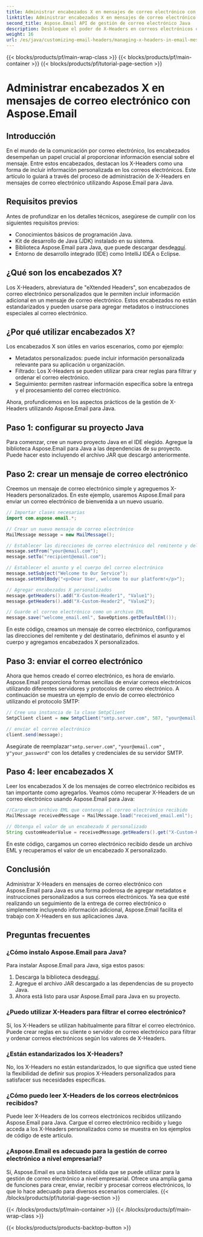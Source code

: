 ```yaml
---
title: Administrar encabezados X en mensajes de correo electrónico con Aspose.Email
linktitle: Administrar encabezados X en mensajes de correo electrónico con Aspose.Email
second_title: Aspose.Email API de gestión de correo electrónico Java
description: Desbloquee el poder de X-Headers en correos electrónicos con Aspose.Email para Java. Aprenda a administrar metadatos personalizados y mejorar el procesamiento de correo electrónico.
weight: 16
url: /es/java/customizing-email-headers/managing-x-headers-in-email-messages/
---
```


{{< blocks/products/pf/main-wrap-class >}}
{{< blocks/products/pf/main-container >}}
{{< blocks/products/pf/tutorial-page-section >}}

# Administrar encabezados X en mensajes de correo electrónico con Aspose.Email


## Introducción

En el mundo de la comunicación por correo electrónico, los encabezados desempeñan un papel crucial al proporcionar información esencial sobre el mensaje. Entre estos encabezados, destacan los X-Headers como una forma de incluir información personalizada en los correos electrónicos. Este artículo lo guiará a través del proceso de administración de X-Headers en mensajes de correo electrónico utilizando Aspose.Email para Java.

## Requisitos previos

Antes de profundizar en los detalles técnicos, asegúrese de cumplir con los siguientes requisitos previos:

- Conocimientos básicos de programación Java.
- Kit de desarrollo de Java (JDK) instalado en su sistema.
-  Biblioteca Aspose.Email para Java, que puede descargar desde[aquí](https://releases.aspose.com/email/java/).
- Entorno de desarrollo integrado (IDE) como IntelliJ IDEA o Eclipse.

## ¿Qué son los encabezados X?

Los X-Headers, abreviatura de "eXtended Headers", son encabezados de correo electrónico personalizados que le permiten incluir información adicional en un mensaje de correo electrónico. Estos encabezados no están estandarizados y pueden usarse para agregar metadatos o instrucciones especiales al correo electrónico.

## ¿Por qué utilizar encabezados X?

Los encabezados X son útiles en varios escenarios, como por ejemplo:

- Metadatos personalizados: puede incluir información personalizada relevante para su aplicación u organización.
- Filtrado: Los X-Headers se pueden utilizar para crear reglas para filtrar y ordenar el correo electrónico.
- Seguimiento: permiten rastrear información específica sobre la entrega y el procesamiento del correo electrónico.

Ahora, profundicemos en los aspectos prácticos de la gestión de X-Headers utilizando Aspose.Email para Java.

## Paso 1: configurar su proyecto Java

Para comenzar, cree un nuevo proyecto Java en el IDE elegido. Agregue la biblioteca Aspose.Email para Java a las dependencias de su proyecto. Puede hacer esto incluyendo el archivo JAR que descargó anteriormente.

## Paso 2: crear un mensaje de correo electrónico

Creemos un mensaje de correo electrónico simple y agreguemos X-Headers personalizados. En este ejemplo, usaremos Aspose.Email para enviar un correo electrónico de bienvenida a un nuevo usuario.

```java
// Importar clases necesarias
import com.aspose.email.*;

// Crear un nuevo mensaje de correo electrónico
MailMessage message = new MailMessage();

// Establecer las direcciones de correo electrónico del remitente y del destinatario
message.setFrom("your@email.com");
message.setTo("recipient@email.com");

// Establecer el asunto y el cuerpo del correo electrónico
message.setSubject("Welcome to Our Service");
message.setHtmlBody("<p>Dear User, welcome to our platform!</p>");

// Agregar encabezados X personalizados
message.getHeaders().add("X-Custom-Header1", "Value1");
message.getHeaders().add("X-Custom-Header2", "Value2");

// Guarde el correo electrónico como un archivo EML
message.save("welcome_email.eml", SaveOptions.getDefaultEml());
```

En este código, creamos un mensaje de correo electrónico, configuramos las direcciones del remitente y del destinatario, definimos el asunto y el cuerpo y agregamos encabezados X personalizados.

## Paso 3: enviar el correo electrónico

Ahora que hemos creado el correo electrónico, es hora de enviarlo. Aspose.Email proporciona formas sencillas de enviar correos electrónicos utilizando diferentes servidores y protocolos de correo electrónico. A continuación se muestra un ejemplo de envío de correo electrónico utilizando el protocolo SMTP:

```java
// Cree una instancia de la clase SmtpClient
SmtpClient client = new SmtpClient("smtp.server.com", 587, "your@email.com", "your_password");

// enviar el correo electrónico
client.send(message);
```

 Asegúrate de reemplazar`"smtp.server.com"`, `"your@email.com"` , y`"your_password"` con los detalles y credenciales de su servidor SMTP.

## Paso 4: leer encabezados X

Leer los encabezados X de los mensajes de correo electrónico recibidos es tan importante como agregarlos. Veamos cómo recuperar X-Headers de un correo electrónico usando Aspose.Email para Java:

```java
//Cargue un archivo EML que contenga el correo electrónico recibido
MailMessage receivedMessage = MailMessage.load("received_email.eml");

// Obtenga el valor de un encabezado X personalizado
String customHeaderValue = receivedMessage.getHeaders().get("X-Custom-Header1");
```

En este código, cargamos un correo electrónico recibido desde un archivo EML y recuperamos el valor de un encabezado X personalizado.

## Conclusión

Administrar X-Headers en mensajes de correo electrónico con Aspose.Email para Java es una forma poderosa de agregar metadatos e instrucciones personalizados a sus correos electrónicos. Ya sea que esté realizando un seguimiento de la entrega de correo electrónico o simplemente incluyendo información adicional, Aspose.Email facilita el trabajo con X-Headers en sus aplicaciones Java.

## Preguntas frecuentes

### ¿Cómo instalo Aspose.Email para Java?

Para instalar Aspose.Email para Java, siga estos pasos:
1.  Descarga la biblioteca desde[aquí](https://releases.aspose.com/email/java/).
2. Agregue el archivo JAR descargado a las dependencias de su proyecto Java.
3. Ahora está listo para usar Aspose.Email para Java en su proyecto.

### ¿Puedo utilizar X-Headers para filtrar el correo electrónico?

Sí, los X-Headers se utilizan habitualmente para filtrar el correo electrónico. Puede crear reglas en su cliente o servidor de correo electrónico para filtrar y ordenar correos electrónicos según los valores de X-Headers.

### ¿Están estandarizados los X-Headers?

No, los X-Headers no están estandarizados, lo que significa que usted tiene la flexibilidad de definir sus propios X-Headers personalizados para satisfacer sus necesidades específicas.

### ¿Cómo puedo leer X-Headers de los correos electrónicos recibidos?

Puede leer X-Headers de los correos electrónicos recibidos utilizando Aspose.Email para Java. Cargue el correo electrónico recibido y luego acceda a los X-Headers personalizados como se muestra en los ejemplos de código de este artículo.

### ¿Aspose.Email es adecuado para la gestión de correo electrónico a nivel empresarial?

Sí, Aspose.Email es una biblioteca sólida que se puede utilizar para la gestión de correo electrónico a nivel empresarial. Ofrece una amplia gama de funciones para crear, enviar, recibir y procesar correos electrónicos, lo que lo hace adecuado para diversos escenarios comerciales.
{{< /blocks/products/pf/tutorial-page-section >}}

{{< /blocks/products/pf/main-container >}}
{{< /blocks/products/pf/main-wrap-class >}}

{{< blocks/products/products-backtop-button >}}
